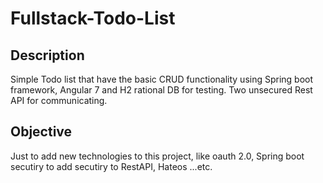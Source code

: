 # Fullstack-Todo-List

## Description

Simple Todo list that have the basic CRUD functionality using Spring boot framework, Angular 7 and H2 rational DB for testing.
Two unsecured Rest API for communicating.

## Objective

Just to add new technologies to this project, like oauth 2.0, Spring boot secutiry to add secutiry to RestAPI, Hateos ...etc.
